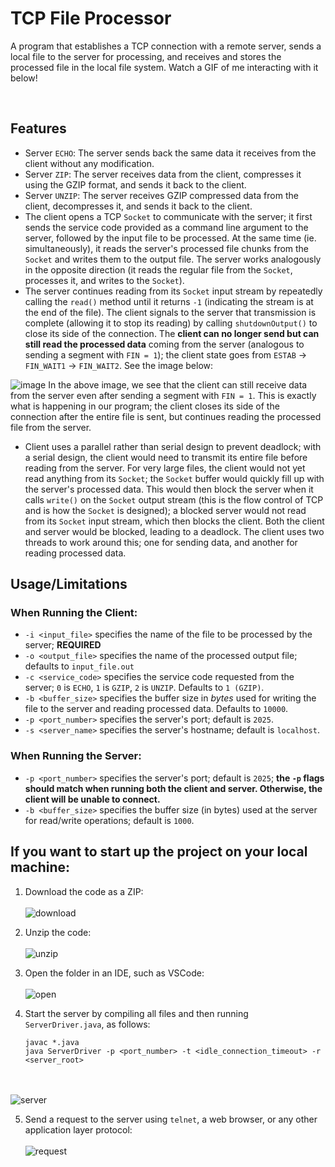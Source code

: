 # TCP File Processor

A program that establishes a TCP connection with a remote server, sends a local file to the server for processing, and receives
and stores the processed file in the local file system. Watch a GIF of me interacting with it below!


&nbsp;

## Features
- Server `ECHO`: The server sends back the same data it receives from the client without any modification.
- Server `ZIP`: The server receives data from the client, compresses it using the GZIP format, and sends it back to the client.
- Server `UNZIP`: The server receives GZIP compressed data from the client, decompresses it, and sends it back to the client.
- The client opens a TCP `Socket` to communicate with the server; it first sends the service code provided as a command line argument to the server,
  followed by the input file to be processed. At the same time (ie. simultaneously), it reads the server's processed file chunks from the `Socket` and
  writes them to the output file. The server works analogously in the opposite direction (it reads the regular file from the `Socket`, processes it,
  and writes to the `Socket`).
- The server continues reading from its `Socket` input stream by repeatedly calling the `read()` method until it returns `-1` (indicating the stream is
  at the end of the file). The client signals to the server that transmission is complete (allowing it to stop its reading) by calling `shutdownOutput()`
  to close its side of the connection. The **client can no longer send but can still read the processed data** coming from the server (analogous to sending a segment
  with `FIN = 1`); the client state goes from `ESTAB` -> `FIN_WAIT1` -> `FIN_WAIT2`. See the image below:

![image](https://github.com/prempreetbrar/TCPFileProcessor/assets/89614923/10d15ddb-589d-4544-b915-8aa9eb05ef36)
In the above image, we see that the client can still receive data from the server even after sending a segment with `FIN = 1`. This is exactly what is happening in our 
program; the client closes its side of the connection after the entire file is sent, but continues reading the processed file from the server. 
  
- Client uses a parallel rather than serial design to prevent deadlock; with a serial design, the client would need to transmit its entire file before reading from the server. For very large files, the client would not yet read anything from its `Socket`; the `Socket` buffer would quickly fill up with the server's processed data. This would then block the server when it calls `write()` on the `Socket` output stream (this is the flow control of TCP and is how the `Socket` is designed); a blocked server would not read from its `Socket` input stream, which then blocks the client. Both the client and server would be blocked, leading to a deadlock. The client uses two threads to work around this; one for sending data, and another for reading processed data.

## Usage/Limitations
### When Running the Client:
- `-i <input_file>` specifies the name of the file to be processed by the server; **REQUIRED**
- `-o <output_file>` specifies the name of the processed output file; defaults to `input_file.out`
- `-c <service_code>` specifies the service code requested from the server; `0` is `ECHO`, `1` is `GZIP`, `2` is `UNZIP`. Defaults to `1 (GZIP)`.
- `-b <buffer_size>` specifies the buffer size in _bytes_ used for writing the file to the server and reading processed data. Defaults to `10000`.
- `-p <port_number>` specifies the server's port; default is `2025`.
- `-s <server_name>` specifies the server's hostname; default is `localhost`.

### When Running the Server:
- `-p <port_number>` specifies the server's port; default is `2025`; **the `-p` flags should match when running both the client and server. Otherwise, the client will be unable to connect.**
- `-b <buffer_size>` specifies the buffer size (in bytes) used at the server for read/write operations; default is `1000`. 

## If you want to start up the project on your local machine:
1. Download the code as a ZIP:
<br></br>
![download](https://github.com/prempreetbrar/TCPWebServer/assets/89614923/291dc4a0-fe63-40b8-a70a-8bd3f987d5b6)
&nbsp;

2. Unzip the code:
<br></br>
![unzip](https://github.com/prempreetbrar/TCPWebServer/assets/89614923/e2283434-6b61-41a1-b9b9-bb6380900798)
&nbsp;

3. Open the folder in an IDE, such as VSCode:
<br></br>
![open](https://github.com/prempreetbrar/TCPWebServer/assets/89614923/aa1e0040-15af-4697-b9ab-52104b28e5b4)
&nbsp;

4. Start the server by compiling all files and then running `ServerDriver.java`, as follows:
   ```
   javac *.java
   java ServerDriver -p <port_number> -t <idle_connection_timeout> -r <server_root>
   ```
<br></br>
![server](https://github.com/prempreetbrar/TCPWebServer/assets/89614923/51398c4c-fa7b-4867-b6b9-0b3d40d2bf55)
&nbsp;

5. Send a request to the server using `telnet`, a web browser, or any other application layer protocol:
<br></br>
![request](https://github.com/prempreetbrar/TCPWebServer/assets/89614923/44472d33-d81a-4b1a-a282-0cf861a3d654)


